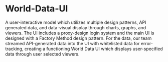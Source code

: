 # World-Data-UI
A user-interactive model which utilizes multiple design patterns, API generated data, and data-visual display through charts, graphs, and viewers. The UI includes a proxy-design login system and the main UI is designed with a Factory Method design pattern. For the data, our team streamed API-generated data into the UI with whitelisted data for error-tracking, creating a functioning World Data UI which displays user-specified data through user selected viewers.
